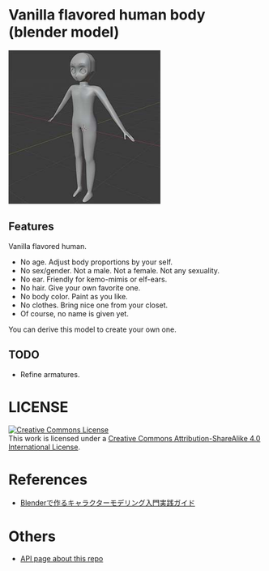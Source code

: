 # Vanilla flavored human body (blender model)

[![.github/image.jpg](.github/image.jpg)](.github/image.jpg)

## Features

Vanilla flavored human.

- No age. Adjust body proportions by your self.
- No sex/gender. Not a male. Not a female. Not any sexuality.
- No ear. Friendly for kemo-mimis or elf-ears.
- No hair. Give your own favorite one.
- No body color. Paint as you like.
- No clothes. Bring nice one from your closet.
- Of course, no name is given yet.

You can derive this model to create your own one.

## TODO

- Refine armatures.

# LICENSE

<a rel="license" href="http://creativecommons.org/licenses/by-sa/4.0/"><img alt="Creative Commons License" style="border-width:0" src="https://i.creativecommons.org/l/by-sa/4.0/88x31.png" /></a><br />This work is licensed under a <a rel="license" href="http://creativecommons.org/licenses/by-sa/4.0/">Creative Commons Attribution-ShareAlike 4.0 International License</a>.

# References

- [Blenderで作るキャラクターモデリング入門実践ガイド](https://www.amazon.co.jp/dp/B091KQFSRC)

# Others

- [API page about this repo](https://api.github.com/repos/ledyba/vanilla-flavored-human-body.blend)